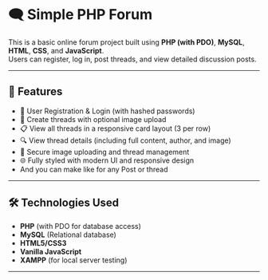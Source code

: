 # 🗨️ Simple PHP Forum

This is a basic online forum project built using **PHP (with PDO)**, **MySQL**, **HTML**, **CSS**, and **JavaScript**.  
Users can register, log in, post threads, and view detailed discussion posts.

---

## 🚀 Features

- 📝 User Registration & Login (with hashed passwords)
- 🧵 Create threads with optional image upload
- 📋 View all threads in a responsive card layout (3 per row)
- 🔍 View thread details (including full content, author, and image)
- 📁 Secure image uploading and thread management
- 🌐 Fully styled with modern UI and responsive design
- And you can make like for any Post or thread

---

## 🛠️ Technologies Used

- **PHP** (with PDO for database access)
- **MySQL** (Relational database)
- **HTML5/CSS3**
- **Vanilla JavaScript**
- **XAMPP** (for local server testing)

---
